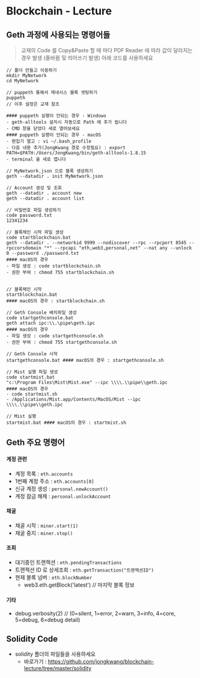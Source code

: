 # Blockchain - Lecture

## Geth 과정에 사용되는 명령어들

> 교재의 Code 를 Copy&Paste 할 때 마다
> PDF Reader 에 따라 값이 달라지는 경우 발생 (줄바뀜 및 띄어쓰기 발생)
> 아래 코드를 사용하세요

```
// 폴더 만들고 이동하기
mkdir MyNetwork
cd MyNetwork

// puppeth 통해서 제네시스 블록 셋팅하기
puppeth
// 이후 설정은 교재 참조

#### puppeth 실행이 안되는 경우 - Windows
- geth-alltools 설치시 자동으로 Path 에 추가 됩니다
- CMD 창을 닫았다 새로 열어보세요
#### puppeth 실행이 안되는 경우 - macOS
- 편집기 열고 : vi ~/.bash_profile
- 다음 내용 추가(JongKwang 경로 수정필요) : export PATH=$PATH:/Users/JongKwang/bin/geth-alltools-1.8.15
- terminal 을 새로 엽니다

// MyNetwork.json 으로 블록 생성하기
geth --datadir . init MyNetwork.json

// Account 생성 및 조회
geth --datadir . account new
geth --datadir . account list

// 비밀번호 파일 생성하기
code password.txt
12341234

// 블록체인 시작 파일 생성
code startblockchain.bat
geth --datadir . --networkid 9999 --nodiscover --rpc --rpcport 8545 --rpccorsdomain "*" --rpcapi "eth,web3,personal,net" --nat any --unlock 0 --password ./password.txt
#### macOS의 경우
- 파일 생성 : code startblockchain.sh
- 권한 부여 : chmod 755 startblockchain.sh


// 블록체인 시작
startblockchain.bat
#### macOS의 경우 : startblockchain.sh

// Geth Console 배치파일 생성
code startgethconsole.bat
geth attach ipc:\\.\pipe\geth.ipc
#### macOS의 경우
- 파일 생성 : code startgethconsole.sh
- 권한 부여 : chmod 755 startgethconsole.sh

// Geth Console 시작
startgethconsole.bat #### macOS의 경우 : startgethconsole.sh

// Mist 실행 파일 생성
code startmist.bat
"c:\Program Files\Mist\Mist.exe" --ipc \\\\.\\pipe\\geth.ipc
#### macOS의 경우
- code startmist.sh
- /Applications/Mist.app/Contents/MacOS/Mist --ipc \\\\.\\pipe\\geth.ipc

// Mist 실행
startmist.bat #### macOS의 경우 : startmist.sh
```

## Geth 주요 명령어

#### 계정 관련
- 계정 목록 : <code>eth.accounts</code>
- 1번째 계정 주소 : <code>eth.accounts[0]</code>
- 신규 계정 생성 : <code>personal.newAccount()</code>
- 계정 잠금 해제 : <code>personal.unlockAccount</code>

#### 채굴
- 채굴 시작 : <code>miner.start(1)</code>
- 채굴 중지 : <code>miner.stop()</code>

#### 조회
- 대기중인 트랜젝션 : <code>eth.pendingTransactions</code>
- 트랜젝션 ID 로 상세조회 : <code>eth.getTransaction("트랜잭션ID")</code>
- 현재 블록 넘버 : <code>eth.blockNumber</code>
  - web3.eth.getBlock('latest') // 마지막 블록 정보

#### 기타
- debug.verbosity(2) // (0=silent, 1=error, 2=warn, 3=info, 4=core, 5=debug, 6=debug detail)


## Solidity Code

- solidity 폴더의 파일들을 사용하세요
  - 바로가기 : https://github.com/jongkwang/blockchain-lecture/tree/master/solidity
